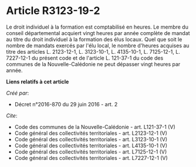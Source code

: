 # Article R3123-19-2

Le droit individuel à la formation est comptabilisé en heures. Le membre du conseil départemental acquiert vingt heures par
année complète de mandat au titre du droit individuel à la formation des élus locaux. Quel que soit le nombre de mandats
exercés par l'élu local, le nombre d'heures acquises au titre des articles L. 2123-12-1, L. 3123-10-1, L. 4135-10-1, L.
7125-12-1, L. 7227-12-1 du présent code et de l'article L. 121-37-1 du code des communes de la Nouvelle-Calédonie ne peut
dépasser vingt heures par année.

**Liens relatifs à cet article**

_Créé par_:

  - Décret n°2016-870 du 29 juin 2016 - art. 2

_Cite_:

  - Code des communes de la Nouvelle-Calédonie - art. L121-37-1 (V)
  - Code général des collectivités territoriales - art. L2123-12-1 (V)
  - Code général des collectivités territoriales - art. L3123-10-1 (V)
  - Code général des collectivités territoriales - art. L4135-10-1 (V)
  - Code général des collectivités territoriales - art. L7125-12-1 (V)
  - Code général des collectivités territoriales - art. L7227-12-1 (V)
